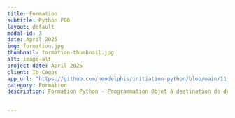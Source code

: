 ```yaml
---
title: Formation
subtitle: Python POO
layout: default
modal-id: 3
date: April 2025
img: formation.jpg
thumbnail: formation-thumbnail.jpg
alt: image-alt
project-date: April 2025
client: Ib Cegos
app_url: "https://github.com/neodelphis/initiation-python/blob/main/11_cours.pdf"
category: Formation
description: Formation Python - Programmation Objet à destination de développeurs, ingénieurs et chefs de projets proches du développement.


---
```

